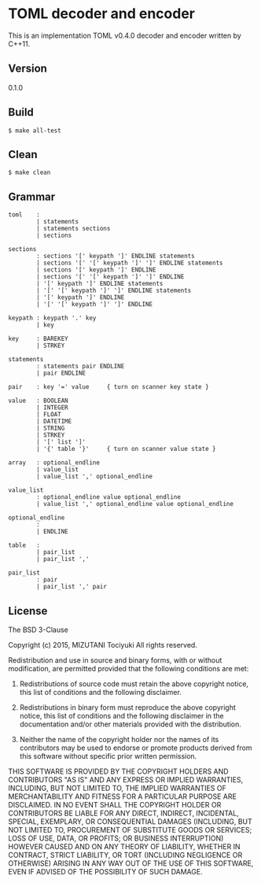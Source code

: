 TOML decoder and encoder
========================

This is an implementation TOML v0.4.0 decoder and encoder
written by C++11.

Version
------

0.1.0

Build
-----

    $ make all-test

Clean
-----

    $ make clean

Grammar
------

    toml    :
            | statements
            | statements sections
            | sections

    sections
            : sections '[' keypath ']' ENDLINE statements
            | sections '[' '[' keypath ']' ']' ENDLINE statements
            | sections '[' keypath ']' ENDLINE
            | sections '[' '[' keypath ']' ']' ENDLINE
            | '[' keypath ']' ENDLINE statements
            | '[' '[' keypath ']' ']' ENDLINE statements
            | '[' keypath ']' ENDLINE
            | '[' '[' keypath ']' ']' ENDLINE

    keypath : keypath '.' key
            | key

    key     : BAREKEY
            | STRKEY

    statements
            : statements pair ENDLINE
            | pair ENDLINE

    pair    : key '=' value     { turn on scanner key state }

    value   : BOOLEAN
            | INTEGER
            | FLOAT
            | DATETIME
            | STRING
            | STRKEY
            | '[' list ']'
            | '{' table '}'     { turn on scanner value state }

    array   : optional_endline
            | value_list
            | value_list ',' optional_endline

    value_list
            : optional_endline value optional_endline
            | value_list ',' optional_endline value optional_endline

    optional_endline
            :
            | ENDLINE

    table   :
            | pair_list
            | pair_list ','

    pair_list
            : pair
            | pair_list ',' pair

License
------

The BSD 3-Clause

Copyright (c) 2015, MIZUTANI Tociyuki
All rights reserved.

Redistribution and use in source and binary forms, with or without
modification, are permitted provided that the following conditions are met:

 1. Redistributions of source code must retain the above copyright notice,
    this list of conditions and the following disclaimer.

 2. Redistributions in binary form must reproduce the above copyright
    notice, this list of conditions and the following disclaimer in the
    documentation and/or other materials provided with the distribution.

 3. Neither the name of the copyright holder nor the names of its
    contributors may be used to endorse or promote products derived from
    this software without specific prior written permission.

THIS SOFTWARE IS PROVIDED BY THE COPYRIGHT HOLDERS AND CONTRIBUTORS
"AS IS" AND ANY EXPRESS OR IMPLIED WARRANTIES, INCLUDING, BUT NOT
LIMITED TO, THE IMPLIED WARRANTIES OF MERCHANTABILITY AND FITNESS FOR
A PARTICULAR PURPOSE ARE DISCLAIMED. IN NO EVENT SHALL THE COPYRIGHT
HOLDER OR CONTRIBUTORS BE LIABLE FOR ANY DIRECT, INDIRECT, INCIDENTAL,
SPECIAL, EXEMPLARY, OR CONSEQUENTIAL DAMAGES (INCLUDING, BUT NOT LIMITED
TO, PROCUREMENT OF SUBSTITUTE GOODS OR SERVICES; LOSS OF USE, DATA, OR
PROFITS; OR BUSINESS INTERRUPTION) HOWEVER CAUSED AND ON ANY THEORY OF
LIABILITY, WHETHER IN CONTRACT, STRICT LIABILITY, OR TORT (INCLUDING
NEGLIGENCE OR OTHERWISE) ARISING IN ANY WAY OUT OF THE USE OF THIS
SOFTWARE, EVEN IF ADVISED OF THE POSSIBILITY OF SUCH DAMAGE.
